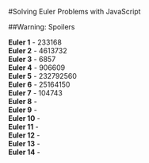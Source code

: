 #Solving Euler Problems with JavaScript

##Warning: Spoilers

**Euler 1**  - 233168  
**Euler 2**  - 4613732  
**Euler 3**  - 6857  
**Euler 4**  - 906609  
**Euler 5**  - 232792560  
**Euler 6**  - 25164150  
**Euler 7**  - 104743  
**Euler 8**  -  
**Euler 9**  -  
**Euler 10** -  
**Euler 11** -  
**Euler 12** -  
**Euler 13** -  
**Euler 14** -  
